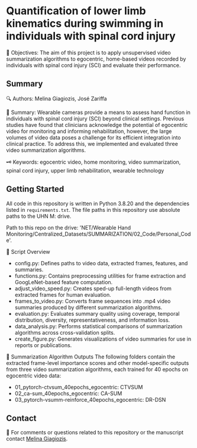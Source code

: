 # Quantification of lower limb kinematics during swimming in individuals with spinal cord injury

🎯 Objectives: The aim of this project is to apply unsupervised video summarization algorithms to egocentric, home-based videos recorded by individuals with spinal cord injury (SCI) and evaluate their performance.

## Summary 

🔍 Authors: Melina Giagiozis, José Zariffa

📝 Summary: Wearable cameras provide a means to assess hand function in individuals with spinal cord injury (SCI) beyond clinical settings. Previous studies have found that clinicians acknowledge the potential of egocentric video for monitoring and informing rehabilitation, however, the large volumes of video data poses a challenge for its efficient integration into clinical practice. To address this, we implemented and evaluated three video summarization algorithms.

🗝️ Keywords: egocentric video, home monitoring, video summarization, spinal cord injury, upper limb rehabilitation, wearable technology

## Getting Started

All code in this repository is written in Python 3.8.20 and the dependencies listed in `requirements.txt`. The file paths in this repository use absolute paths to the UHN M: drive.

Path to this repo on the drive: 'NET/Wearable Hand Monitoring/Centralized_Datasets/SUMMARIZATION/02_Code/Personal_Code'.


📁 Script Overview
- config.py: Defines paths to video data, extracted frames, features, and summaries.
- functions.py: Contains preprocessing utilities for frame extraction and GoogLeNet-based feature computation.
- adjust_video_speed.py: Creates sped-up full-length videos from extracted frames for human evaluation.
- frames_to_video.py: Converts frame sequences into .mp4 video summaries produced by different summarization algorithms.
- evaluation.py: Evaluates summary quality using coverage, temporal distribution, diversity, representativeness, and information loss.
- data_analysis.py: Performs statistical comparisons of summarization algorithms across cross-validation splits.
- create_figure.py: Generates visualizations of video summaries for use in reports or publications.

📂 Summarization Algorithm Outputs
The following folders contain the extracted frame-level importance scores and other model-specific outputs from three video summarization algorithms, each trained for 40 epochs on egocentric video data:

- 01_pytorch-ctvsum_40epochs_egocentric: CTVSUM
- 02_ca-sum_40epochs_egocentric: CA-SUM
- 03_pytorch-vsumm-reinforce_40epochs_egocentric: DR-DSN


## Contact 

📧 For comments or questions related to this repository or the manuscript contact [Melina Giagiozis](Melina.Giagiozis@balgrist.ch).
